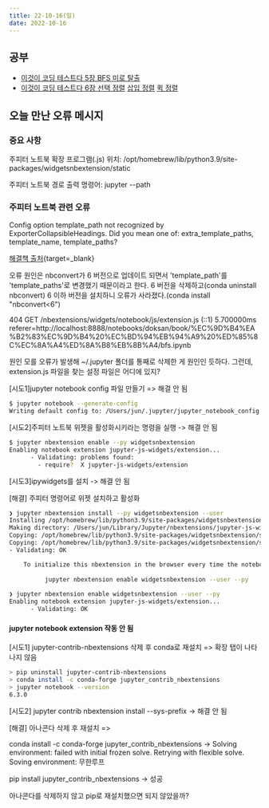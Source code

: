 ```yaml
---
title: 22-10-16(일)
date: 2022-10-16
---
```


## 공부

- [이것이 코딩 테스트다 5장 BFS 미로 탈출](../../books/This_is_coding_test/05bfs.md)
- [이것이 코딩 테스트다 6장 선택 정렬](../../books/This_is_coding_test/06selection_sort.md) [삽입 정렬](../../books/This_is_coding_test/06insertion_sort.md) [퀵 정렬](../../books/This_is_coding_test/06quick_sort.md)

## 오늘 만난 오류 메시지

### 중요 사항

주피터 노트북 확장 프로그램(.js) 위치: /opt/homebrew/lib/python3.9/site-packages/widgetsnbextension/static

주피터 노트북 경로 출력 명령어: jupyter --path

### 주피터 노트북 관련 오류

Config option template_path not recognized by ExporterCollapsibleHeadings.  Did you mean one of: extra_template_paths, template_name, template_paths?

[해결책 출처](https://github.com/ipython-contrib/jupyter_contrib_nbextensions/issues/1529){target=_blank}

오류 원인은 nbconvert가 6 버전으로 업데이트 되면서 'template_path'를 'template_paths'로 변경했기 때문이라고 한다. 6 버전을 삭제하고(conda uninstall nbconvert) 6 이하 버전을 설치하니 오류가 사라졌다.(conda install "nbconvert<6")

404 GET /nbextensions/widgets/notebook/js/extension.js (::1) 5.700000ms referer=http://localhost:8888/notebooks/doksan/book/%EC%9D%B4%EA%B2%83%EC%9D%B4%20%EC%BD%94%EB%94%A9%20%ED%85%8C%EC%8A%A4%ED%8A%B8%EB%8B%A4/bfs.ipynb

원인 모를 오류가 발생해 ~/.jupyter 폴더를 통째로 삭제한 게 원인인 듯하다. 그런데, extension.js 파일을 찾는 설정 파일은 어디에 있지?

[시도1]jupyter notebook config 파일 만들기 => 해결 안 됨

```bash
$ jupyter notebook --generate-config
Writing default config to: /Users/jun/.jupyter/jupyter_notebook_config.py
```

[시도2]주피터 노트북 위젯을 활성화시키라는 명령을 실행 -> 해결 안 됨

```bash
$ jupyter nbextension enable --py widgetsnbextension
Enabling notebook extension jupyter-js-widgets/extension...
      - Validating: problems found:
        - require?  X jupyter-js-widgets/extension
```

[시도3]ipywidgets를 설치 -> 해결 안 됨

[해결] 주피터 명령어로 위젯 설치하고 활성화

```bash
❯ jupyter nbextension install --py widgetsnbextension --user
Installing /opt/homebrew/lib/python3.9/site-packages/widgetsnbextension/static -> jupyter-js-widgets
Making directory: /Users/jun/Library/Jupyter/nbextensions/jupyter-js-widgets/
Copying: /opt/homebrew/lib/python3.9/site-packages/widgetsnbextension/static/extension.js.map -> /Users/jun/Library/Jupyter/nbextensions/jupyter-js-widgets/extension.js.map
Copying: /opt/homebrew/lib/python3.9/site-packages/widgetsnbextension/static/extension.js -> /Users/jun/Library/Jupyter/nbextensions/jupyter-js-widgets/extension.js
- Validating: OK

    To initialize this nbextension in the browser every time the notebook (or other app) loads:
    
          jupyter nbextension enable widgetsnbextension --user --py
    
❯ jupyter nbextension enable widgetsnbextension --user --py
Enabling notebook extension jupyter-js-widgets/extension...
      - Validating: OK
```

#### jupyter notebook extension 작동 안 됨

[시도1] jupyter-contrib-nbextensions 삭제 후 conda로 재설치 => 확장 탭이 나타나지 않음

```bash
> pip uninstall jupyter-contrib-nbextensions
> conda install -c conda-forge jupyter_contrib_nbextensions
> jupyter notebook --version
6.3.0
```

[시도2] jupyter contrib nbextension install --sys-prefix -> 해결 안 됨

[해결] 아나콘다 삭제 후 재설치 => 

conda install -c conda-forge jupyter_contrib_nbextensions -> Solving environment: failed with initial frozen solve. Retrying with flexible solve. Soving environment: 무한루프

pip install jupyter_contrib_nbextensions -> 성공

아나콘다를 삭제하지 않고 pip로 재설치했으면 되지 않았을까?
